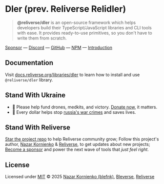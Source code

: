 # Dler (prev. Reliverse Relidler)

> **@reliverse/dler** is an open-source framework which helps developers build their TypeScript/JavaScript libraries and CLI tools with ease. It provides ready-to-use primitives, so you don't have to write them from scratch.

[Sponsor](https://github.com/sponsors/blefnk) — [Discord](https://discord.gg/Pb8uKbwpsJ) — [GitHub](https://github.com/reliverse/dler) — [NPM](https://npmjs.com/@reliverse/dler) — [Introduction](https://blefnk.reliverse.org/blog/articles/package-managers)

## Documentation

Visit [docs.reliverse.org/libraries/dler](https://docs.reliverse.org/libraries/dler) to learn how to install and use `@reliverse/dler` library.

## Stand With Ukraine

- 💙 Please help fund drones, medkits, and victory. [Donate now](https://u24.gov.ua), it matters.
- 💛 Every dollar helps stop [russia's war crimes](https://war.ukraine.ua/russia-war-crimes) and saves lives.

## Stand With Reliverse

[Star the project repo](https://github.com/reliverse/dler) to help Reliverse community grow; Follow this project's author, [Nazar Kornienko](https://github.com/blefnk) & [Reliverse](https://github.com/reliverse), to get updates about new projects; [Become a sponsor](https://github.com/sponsors/blefnk) and power the next wave of tools that _just feel right_.

## License

Licensed under [MIT](LICENSE) © 2025 [Nazar Kornienko (blefnk)](https://github.com/blefnk), [Bleverse](https://bleverse.com), [Reliverse](https://github.com/reliverse)
